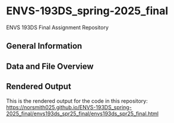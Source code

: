 # ENVS-193DS_spring-2025_final

ENVS 193DS Final Assignment Repository

## General Information 

## Data and File Overview

## Rendered Output
This is the rendered output for the code in this repository:  https://norsmith025.github.io/ENVS-193DS_spring-2025_final/envs193ds_spr25_final/envs193ds_spr25_final.html
